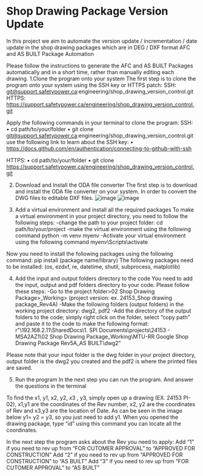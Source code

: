 # Shop Drawing Package Version Update
In this project we aim to automate the version update / incrementation / date update in the shop drawing packages  which are in DEG / DXF format
AFC and AS BUILT Package Automation

Please follow the instructions to generate the AFC and AS BUILT Packages automatically and in a short time, rather than manually editing each drawing.
1.Clone the program onto your system
The first step is to clone the program onto your system using the SSH key or HTTPS patch:
SSH:
git@support.safetypower.ca:engineering/shop_drawing_version_control.git
HTTPS:
https://support.safetypower.ca/engineering/shop_drawing_version_control.git

Apply the following commands in your terminal to clone the program:
SSH:
•	cd path/to/your/folder
•	git clone git@support.safetypower.ca:engineering/shop_drawing_version_control.git
use the following link to learn about the SSH key:
•	  https://docs.github.com/en/authentication/connecting-to-github-with-ssh

HTTPS:
•	cd path/to/your/folder
•	git clone https://support.safetypower.ca/engineering/shop_drawing_version_control.git


2.	Download and Install the ODA file converter
The first step is to download and install the ODA file converter on your system. In order to convert the DWG files to editable DXF files.
 ![image](https://github.com/user-attachments/assets/1b381d33-2f4d-4af0-b14c-c394d52657a8)
![image](https://github.com/user-attachments/assets/b436328d-15e7-4f20-a191-a5621a78d983)

 
3.	Add a virtual environment and install all the required packages
To make a virtual environment in your project directory, you need to follow the following steps:
-change the path to your project folder: 
  cd path/to/your/project
-make the virtual environment using the following command
  python -m venv myenv
-Activate your virtual environment using the following command
  myenv\Scripts\activate

Now you need to install the following packages using the following command:
  pip install (package name/library)
The following packages need to be installed:
 (os, ezdxf, re, datetime, shutil, subprocess, matplotlib)
 
4.	Add the input and output folders directory to the code
You need to add the input, output and pdf folders directory to your code. Please follow these steps:
-Go to the project folder>02 Shop Drawing Package>_Working> (project version: ex. 24153_Shop drawing package_Rev4A)
-Make the following folders (output folders) in the working project directory: dwg2, pdf2
-Add the directory of the output folders to the code; simply right click on the folder, select “copy path” and paste it to the code to make the following format:
r"\\192.168.2.11\SharedDocs\1. SPI Documents\projects\24153 - MSA2AZ1\02 Shop Drawing Package\_Working\MTU-RR Google Shop Drawing Package Rev5A_AS BUILT\dwg2"

Please note that your input folder is the dwg folder in your project directory, output folder is the dwg2 you created and the pdf2 is where the printed files are saved.
 
5.	Run the program
In the next step you can run the program.
And answer the questions in the terminal
 

To find the x1, y1, x2, y2, x3 , y3, simply open up a drawing (EX. 24153 PI-02), x1,y1 are the coordinates of the Rev number, x2, y2 are the coordinates of Rev and x3,y3 are the location of Date. As can be seen in the image below y1= y2 = y3, so you just need to add y1.
When you opened the drawing package, type “id” using this command you can locate all the coordinates. 
 

In the next step the program asks about the Rev you need to apply:
Add “1” if you need to rev up from “FOR CUTOMER APPROVAL” to “APPROVED FOR CONSTRUCTION”
Add “2” if you need to rev up from “APPROVED FOR CONSTRUCTION” to “AS BUILT”
Add “3” if you need to rev up from “FOR CUTOMER APPROVAL” to “AS BUILT”
